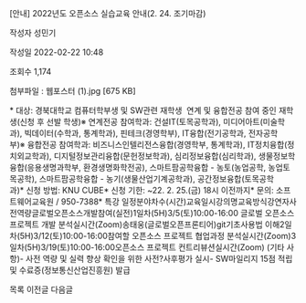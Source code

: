 [안내] 2022년도 오픈소스 실습교육 안내(2. 24. 조기마감)



작성자
성민기


작성일
2022-02-22 10:48


조회수
1,174


첨부파일 : 웹포스터 (1).jpg [675 KB]


﻿﻿﻿﻿\* 대상: 경북대학교 컴퓨터학부생 및 SW관련 재학생  연계 및 융합전공 참여 중인 재학생(신청 후 선발 학생)※ 연계전공 참여학과: 건설IT(토목공학과), 미디어아트(미술학과), 빅데이터(수학과, 통계학과), 핀테크(경영학부), IT융합(전기공학과, 전자공학부)※ 융합전공 참여학과: 비즈니스인텔리전스융합(경영학부, 통계학과), IT정치융합(정치외교학과), 디지털정보관리융합(문헌정보학과), 심리정보융합(심리학과), 생물정보학융합(응용생명과학부, 환경생명화학전공), 스마트팜공학융합 - 농토(농업공학, 농업토목공학), 스마트팜공학융합 - 농기(생물산업기계공학과), 공간정보융합(토목공학과)\* 신청 방법: KNU CUBE\* 신청 기한: ~22. 2. 25.(금) 18시 이전까지\* 문의: 소프트웨어교육원 / 950-7388\* 특강 일정분야차수(시간)교육일시강의명교육방식강연자사전역량글로벌오픈소스개발참여(실전)1일차(5H)3/5(토)10:00-16:00 글로벌 오픈소스 프로젝트 개발 분석실시간(Zoom)송태웅(글로벌오픈프론티어)git기초사용법 이해2일차(5H)3/12(토)10:00-16:00참여할 오픈소스 프로젝트 협업과정 분석실시간(Zoom)3일차(5H)3/19(토)10:00-16:00오픈소스 프로젝트 컨트리뷰션실시간(Zoom) (기타 사항)- 사전 역량 및 실력 향상 확인을 위한 사전?사후평가 실시- SW마일리지 15점 적립 및 수료증(정보통신산업진흥원) 발급





목록
이전글
다음글




